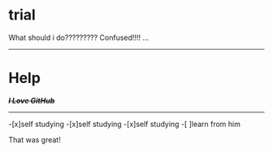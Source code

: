 # trial
What should i do?????????
Confused!!!!
...

***
# Help
***~~I Love GitHub~~***

***
-[x]self studying
-[x]self studying
-[x]self studying
-[ ]learn from him

That was great!
